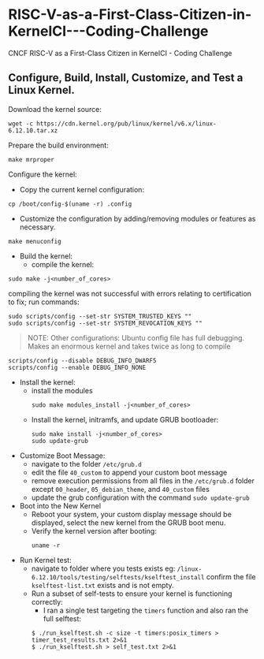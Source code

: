 # RISC-V-as-a-First-Class-Citizen-in-KernelCI---Coding-Challenge
CNCF RISC-V as a First-Class Citizen in KernelCI - Coding Challenge


## Configure, Build, Install, Customize, and Test a Linux Kernel.

Download the kernel source:
```ssh
wget -c https://cdn.kernel.org/pub/linux/kernel/v6.x/linux-6.12.10.tar.xz

```

Prepare the build environment:
```ssh
make mrproper
```

Configure the kernel:
- Copy the current kernel configuration:
```ssh
cp /boot/config-$(uname -r) .config
```
- Customize the configuration by adding/removing
modules or features as necessary.
```ssh
make menuconfig
```
- Build the kernel:
  - compile the kernel:
```ssh
sudo make -j<number_of_cores>
```
  compiling the kernel was not successful with errors relating to certification to
  fix; run commands: 
  ```ssh
sudo scripts/config --set-str SYSTEM_TRUSTED_KEYS ""
sudo scripts/config --set-str SYSTEM_REVOCATION_KEYS ""
```
> NOTE: Other configurations: Ubuntu config file has full debugging. Makes an enormous kernel and takes twice as long to compile
```ssh
scripts/config --disable DEBUG_INFO_DWARF5
scripts/config --enable DEBUG_INFO_NONE
```
- Install the kernel:
  - install the modules
    ```ssh
    sudo make modules_install -j<number_of_cores>
    ```
  - Install the kernel, initramfs, and update GRUB bootloader:
    ```ssh
    sudo make install -j<number_of_cores>
    sudo update-grub
    ```
- Customize Boot Message:
  - navigate to the folder `/etc/grub.d`
  - edit the file `40_custom` to append your custom boot message
  - remove execution permissions from all files in the `/etc/grub.d` folder except `00_header`, `05_debian_theme`, and `40_custom` files
  - update the grub configuration with the command `sudo update-grub`
- Boot into the New Kernel
  - Reboot your system, your custom display message should be displayed, select the new kernel from the GRUB boot menu.
  - Verify the kernel version after booting:
    ```ssh
    uname -r
    ```
- Run Kernel test:
  - navigate to folder where you tests exists eg: `/linux-6.12.10/tools/testing/selftests/kselftest_install` confirm the file `kselftest-list.txt` exists and is not empty.
  - Run a subset of self-tests to ensure your kernel is functioning correctly:
      - I ran a single test targeting the `timers` function and also ran the full selftest:
      ```ssh
      $ ./run_kselftest.sh -c size -t timers:posix_timers > timer_test_results.txt 2>&1
      $ ./run_kselftest.sh > self_test.txt 2>&1
      ```
  
